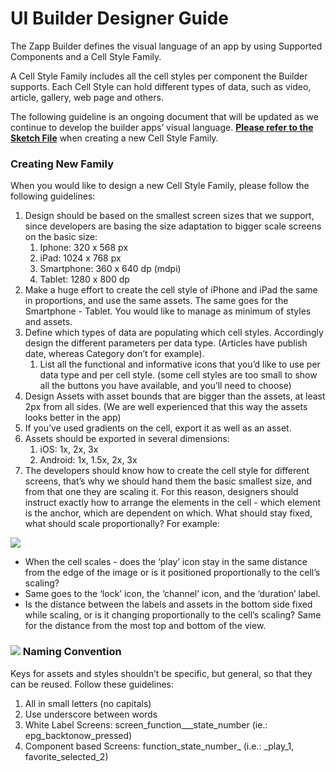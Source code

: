 # UI Builder Designer Guide

The Zapp Builder defines the visual language of an app by using Supported Components and a Cell Style Family.

A Cell Style Family includes all the cell styles per component the Builder supports. Each Cell Style can hold different types of data, such as video, article, gallery, web page and others.

The following guideline is an ongoing document that will be updated as we continue to develop the builder apps’ visual language. [**Please refer to the Sketch File**](https://drive.google.com/drive/folders/0Bz0Gkizw3hGxRk5PZ2hHYmVPRGM?usp=sharing) when creating a new Cell Style Family.

### Creating New Family

When you would like to design a new Cell Style Family, please follow the following guidelines:

1. Design should be based on the smallest screen sizes that we support, since developers are basing the size adaptation to bigger scale screens on the basic size:
   1. Iphone: 320 x 568 px
   2. iPad: 1024 x 768 px
   3. Smartphone: 360 x 640 dp \(mdpi\)
   4. Tablet: 1280 x 800 dp
2. Make a huge effort to create the cell style of iPhone and iPad the same in proportions, and use the same assets. The same goes for the Smartphone - Tablet. You would like to manage as minimum of styles and assets.
3. Define which types of data are populating which cell styles. Accordingly design the different parameters per data type. \(Articles have publish date, whereas Category don’t for example\).
   1. List all the functional and informative icons that you’d like to use per data type and per cell style. \(some cell styles are too small to show all the buttons you have available, and you’ll need to choose\)
4. Design Assets with asset bounds that are bigger than the assets, at least 2px from all sides. \(We are well experienced that this way the assets looks better in the app\)
5. If you’ve used gradients on the cell, export it as well as an asset.
6. Assets should be exported in several dimensions:
   1. iOS: 1x, 2x, 3x
   2. Android: 1x, 1.5x, 2x, 3x
7. The developers should know how to create the cell style for different screens, that’s why we should hand them the basic smallest size, and from that one they are scaling it. For this reason, designers should instruct exactly how to arrange the elements in the cell - which element is the anchor, which are dependent on which. What should stay fixed, what should scale proportionally? For example:

![](/assets/cellstyle_new.png)

* When the cell scales - does the ‘play’ icon stay in the same distance from the edge of the image or is it positioned proportionally to the cell’s scaling?
* Same goes to the ‘lock’ icon, the ‘channel’ icon, and the ‘duration’ label.
* Is the distance between the labels and assets in the bottom side fixed while scaling, or is it changing proportionally to the cell’s scaling? Same for the distance from the most top and bottom of the view.

### ![](/assets/bestpractice-icon_35.png) Naming Convention

Keys for assets and styles shouldn’t be specific, but general, so that they can be reused. Follow these guidelines:

1. All in small letters \(no capitals\)
2. Use underscore between words
3. White Label Screens: screen\_function\_\_\_state\_number \(ie.: epg\_backtonow\_pressed\)
4. Component based Screens: function\_state\_number\_ \(i.e.: \_play\_1, favorite\_selected\_2\)
